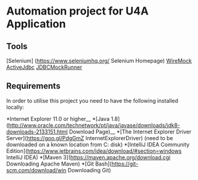 # Automation project for U4A Application

## Tools 

[Selenium] (https://www.seleniumhq.org/ Selenium Homepage)
[WireMock](http://wiremock.org/)
[ActiveJdbc](http://javalite.io/activejdbc)
[JDBCMockRunner](http://mockrunner.github.io/)

## Requirements

In order to utilise this project you need to have the following installed locally:

*Internet Explorer 11.0 or higher__
*[Java 1.8](http://www.oracle.com/technetwork/pt/java/javase/downloads/jdk8-downloads-2133151.html Download Page)__
*[The Internet Explorer Driver Server](https://goo.gl/PdgGmZ InternetExplorerDriver) (need to be downloaded on a known location from C: disk)
*[IntelliJ IDEA Community Edition](https://www.jetbrains.com/idea/download/#section=windows IntelliJ IDEA) 
*[Maven 3](https://maven.apache.org/download.cgi Downloading Apache Maven)
*[Git Bash](https://git-scm.com/download/win Downloading Git)

